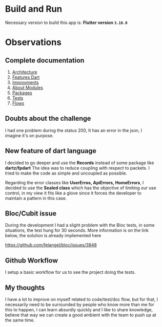 # Build and Run

Necessary version to build this app is: **Flutter version `3.10.0`**

# Observations

## Complete documentation

1. [Architecture](./challenge/docs/en/architecture/architecture.md)
1. [Features Dart](./challenge/docs/en/features_dart/features_dart.md)
1. [Improvments](./challenge/docs/en/improvments/improvments.md)
1. [About Modules](./challenge/docs/en/modules/modules.md)
1. [Packages](./challenge/docs/en/packages/packages.md)
1. [Tests](./challenge/docs/en/tests/tests.md)
1. [Flows](./challenge/docs/en/flows/flow.md)

## Doubts about the challenge

I had one problem during the status 200, It has an error in the json, I imagine it's on purpose.

## New feature of dart language

I decided to go deeper and use the **Records** instead of some package like **dartz/fpdart** The idea was to reduce coupling with respect to packets. I tried to make the code as simple and uncoupled as possible.

Regarding the error classes like **UserErros, ApiErrors, HomeErrors**, I decided to use the **Sealed class** which has the objective of limiting our use control, in my view it fits like a glove since it forces the developer to maintain a pattern in this case.

## Bloc/Cubit issue

During the development I had a slight problem with the Bloc tests, in some situations, the test hung for 30 seconds. More information is on the link below, the solution is already implemented here

https://github.com/felangel/bloc/issues/3848

## Github Workflow

I setup a basic workflow for us to see the project doing the tests.

## My thoughts

I have a lot to improve on myself related to code/test/doc flow, but for that, I necessarily need to be surrounded by people who know more than me for this to happen, I can learn absurdly quickly and I like to share knowledge, believe that way we can create a good ambient with the team to push up at the same time.

